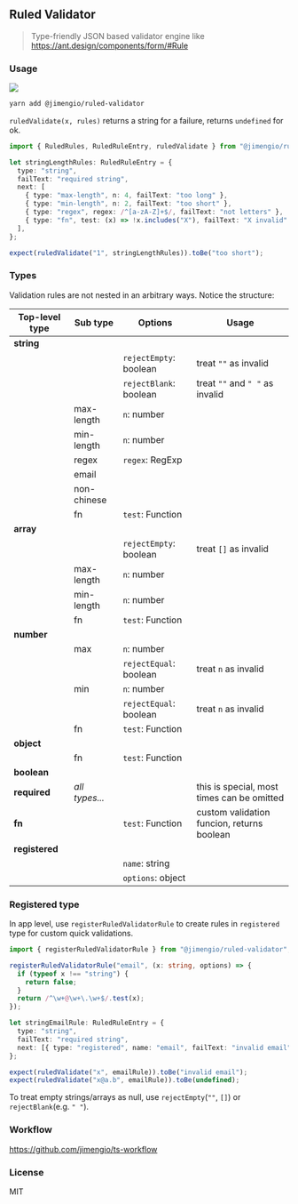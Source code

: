 ## Ruled Validator

> Type-friendly JSON based validator engine like https://ant.design/components/form/#Rule

### Usage

![](https://img.shields.io/npm/v/@jimengio/ruled-validator.svg?style=flat-square)

```bash
yarn add @jimengio/ruled-validator
```

`ruledValidate(x, rules)` returns a string for a failure, returns `undefined` for ok.

```ts
import { RuledRules, RuledRuleEntry, ruledValidate } from "@jimengio/ruled-validator";

let stringLengthRules: RuledRuleEntry = {
  type: "string",
  failText: "required string",
  next: [
    { type: "max-length", n: 4, failText: "too long" },
    { type: "min-length", n: 2, failText: "too short" },
    { type: "regex", regex: /^[a-zA-Z]+$/, failText: "not letters" },
    { type: "fn", test: (x) => !x.includes("X"), failText: "X invalid" },
  ],
};

expect(ruledValidate("1", stringLengthRules)).toBe("too short");
```

### Types

Validation rules are not nested in an arbitrary ways. Notice the structure:

| Top-level type | Sub type       | Options                | Usage                                      |
| -------------- | -------------- | ---------------------- | ------------------------------------------ |
| **string**     |                |                        |                                            |
|                |                | `rejectEmpty`: boolean | treat `""` as invalid                      |
|                |                | `rejectBlank`: boolean | treat `""` and `" "` as invalid            |
|                | max-length     | `n`: number            |                                            |
|                | min-length     | `n`: number            |                                            |
|                | regex          | `regex`: RegExp        |                                            |
|                | email          |                        |                                            |
|                | non-chinese    |                        |                                            |
|                | fn             | `test`: Function       |                                            |
| **array**      |                |                        |                                            |
|                |                | `rejectEmpty`: boolean | treat `[]` as invalid                      |
|                | max-length     | `n`: number            |                                            |
|                | min-length     | `n`: number            |                                            |
|                | fn             | `test`: Function       |                                            |
| **number**     |                |                        |                                            |
|                | max            | `n`: number            |                                            |
|                |                | `rejectEqual`: boolean | treat `n` as invalid                       |
|                | min            | `n`: number            |                                            |
|                |                | `rejectEqual`: boolean | treat `n` as invalid                       |
|                | fn             | `test`: Function       |                                            |
| **object**     |                |                        |                                            |
|                | fn             | `test`: Function       |                                            |
| **boolean**    |                |                        |                                            |
| **required**   | _all types..._ |                        | this is special, most times can be omitted |
| **fn**         |                | `test`: Function       | custom validation funcion, returns boolean |
| **registered** |                |                        |                                            |
|                |                | `name`: string         |                                            |
|                |                | `options`: object      |                                            |

### Registered type

In app level, use `registerRuledValidatorRule` to create rules in `registered` type for custom quick validations.

```ts
import { registerRuledValidatorRule } from "@jimengio/ruled-validator";

registerRuledValidatorRule("email", (x: string, options) => {
  if (typeof x !== "string") {
    return false;
  }
  return /^\w+@\w+\.\w+$/.test(x);
});

let stringEmailRule: RuledRuleEntry = {
  type: "string",
  failText: "required string",
  next: [{ type: "registered", name: "email", failText: "invalid email" }],
};

expect(ruledValidate("x", emailRule)).toBe("invalid email");
expect(ruledValidate("x@a.b", emailRule)).toBe(undefined);
```

To treat empty strings/arrays as null, use `rejectEmpty`(`""`, `[]`) or `rejectBlank`(e.g. `" "`).

### Workflow

https://github.com/jimengio/ts-workflow

### License

MIT

